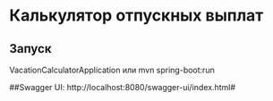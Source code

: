 # Калькулятор отпускных выплат

## Запуск
VacationCalculatorApplication или mvn spring-boot:run

##Swagger UI:
http://localhost:8080/swagger-ui/index.html#
